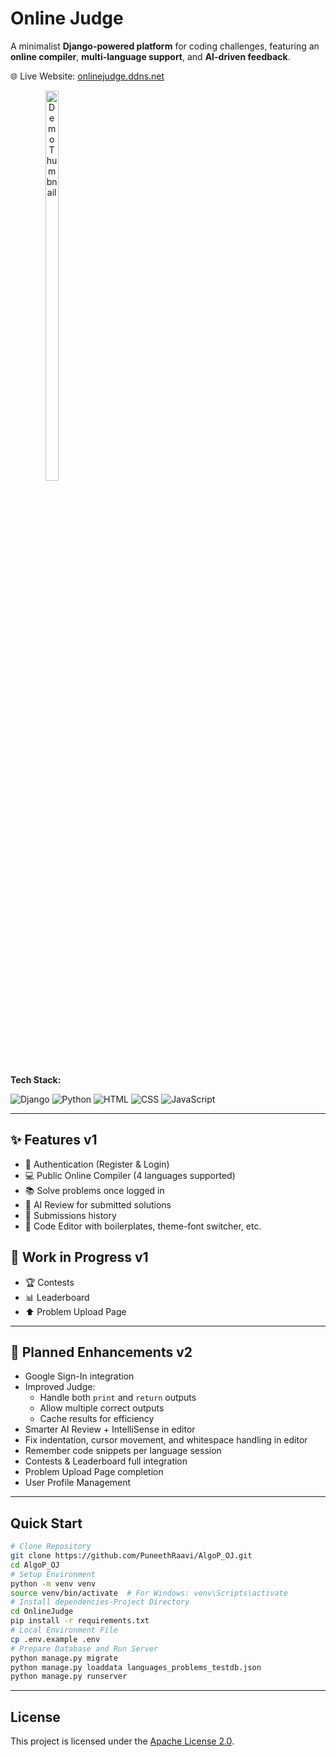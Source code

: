 # Online Judge

A minimalist **Django-powered platform** for coding challenges, featuring an **online compiler**, **multi-language support**, and **AI-driven feedback**.

🌐 Live Website: [onlinejudge.ddns.net](https://onlinejudge.ddns.net)  

<p>
  <a href="https://www.loom.com/share/4f91bca40188456ebc052668327e3bbb?sid=28271b34-8abb-4658-b336-604d19dc033e" 
     target="_blank" 
     rel="noopener noreferrer"
     style="display:inline-block; position:relative; text-align:center;">
    <img src="https://drive.google.com/uc?export=view&id=1m-UZQj7GNw_k-I249P8ESRYXtKWu96ta"
         style="width:40%;" 
         alt="Demo Thumbnail"/>
  </a>
</p>

**Tech Stack:**  

![Django](https://img.shields.io/badge/Django-092E20?style=flat&logo=django&logoColor=white)
![Python](https://img.shields.io/badge/Python-3776AB?style=flat&logo=python&logoColor=white)
![HTML](https://img.shields.io/badge/HTML-E34F26?style=flat&logo=html5&logoColor=white)
![CSS](https://img.shields.io/badge/CSS-1572B6?style=flat&logo=css3&logoColor=white)
![JavaScript](https://img.shields.io/badge/JavaScript-F7DF1E?style=flat&logo=javascript&logoColor=black)

---

## ✨ Features v1

- 🔐 Authentication (Register & Login)
- 💻 Public Online Compiler (4 languages supported)
- 📚 Solve problems once logged in
- 🤖 AI Review for submitted solutions
- 📜 Submissions history
- 📝 Code Editor with boilerplates, theme-font switcher, etc.

## 🔄 Work in Progress v1

- 🏆 Contests
- 📊 Leaderboard
- ⬆️ Problem Upload Page

---

## 📅 Planned Enhancements v2

- Google Sign-In integration   
- Improved Judge:  
  - Handle both `print` and `return` outputs  
  - Allow multiple correct outputs  
  - Cache results for efficiency  
- Smarter AI Review + IntelliSense in editor  
- Fix indentation, cursor movement, and whitespace handling in editor  
- Remember code snippets per language session  
- Contests & Leaderboard full integration  
- Problem Upload Page completion  
- User Profile Management
---

## Quick Start

```bash
# Clone Repository
git clone https://github.com/PuneethRaavi/AlgoP_OJ.git
cd AlgoP_OJ
# Setup Environment
python -m venv venv
source venv/bin/activate  # For Windows: venv\Scripts\activate
# Install dependencies-Project Directory
cd OnlineJudge
pip install -r requirements.txt
# Local Environment File
cp .env.example .env
# Prepare Database and Run Server
python manage.py migrate
python manage.py loaddata languages_problems_testdb.json
python manage.py runserver
```
---

## License

This project is licensed under the [Apache License 2.0](LICENSE).
